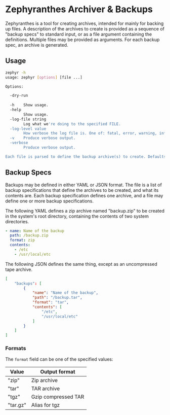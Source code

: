 # Zephyranthes Archiver & Backups

Zephyranthes is a tool for creating archives, intended for mainly for backing up
files. A description of the archives to create is provided as a sequence of
"backup specs" to standard input, or as a file argument containing the
definitions. Multiple files may be provided as arguments. For each backup spec,
an archive is generated.

## Usage

```sh
zephyr -h
usage: zephyr [options] [file ...]

Options:

  -dry-run
    
  -h    Show usage.
  -help
        Show usage.
  -log-file string
        Log what we're doing to the specified FILE.
  -log-level value
        How verbose the log file is. One of: fatal, error, warning, info, verbose, debug
  -v    Produce verbose output.
  -verbose
        Produce verbose output.

Each file is parsed to define the backup archive(s) to create. Defaults to reading from standard input.
```

## Backup Specs

Backups may be defined in either YAML or JSON format. The file is a list of
backup specifications that define the archives to be created, and what its
contents are. Each backup specification defines one archive, and a file may
define one or more backup specifications.

The following YAML defines a zip archive named "backup.zip" to be created in the
system's root directory, containing the contents of two system directories.

```yaml
- name: Name of the backup
  path: /backup.zip
  format: zip
  contents:
    - /etc
    - /usr/local/etc
```

The following JSON defines the same thing, except as an uncompressed tape archive.

```json
[
    "backups": [
        {
            "name": "Name of the backup",
            "path": "/backup.tar",
            "format": "tar",
            "contents": [
                "/etc",
                "/usr/local/etc"
            ]
        }
    ]
]
```

### Formats

The `format` field can be one of the specified values:

| Value     | Output format       |
| --------- | ------------------- |
| "zip"     | Zip archive         |
| "tar"     | TAR archive         |
| "tgz"     | Gzip compressed TAR |
| "tar.gz"  | Alias for tgz       |